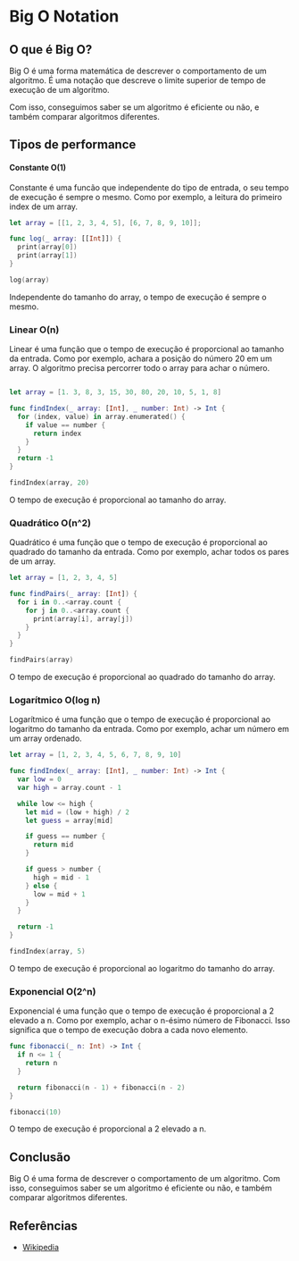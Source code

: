 # Big O Notation

## O que é Big O?

Big O é uma forma matemática de descrever o comportamento de um algoritmo. É uma notação que descreve o limite superior de tempo de execução de um algoritmo.

Com isso, conseguimos saber se um algoritmo é eficiente ou não, e também comparar algoritmos diferentes.

## Tipos de performance

#### Constante O(1)

Constante é uma funcão que independente do tipo de entrada, o seu tempo de execução é sempre o mesmo. Como por exemplo, a leitura do primeiro index de um array.

```swift
let array = [[1, 2, 3, 4, 5], [6, 7, 8, 9, 10]];

func log(_ array: [[Int]]) {
  print(array[0])
  print(array[1])
}

log(array)
```

Independente do tamanho do array, o tempo de execução é sempre o mesmo.

### Linear O(n)

Linear é uma função que o tempo de execução é proporcional ao tamanho da entrada. Como por exemplo, achara a posição do número 20 em um array. O algoritmo precisa percorrer todo o array para achar o número.

```swift

let array = [1. 3, 8, 3, 15, 30, 80, 20, 10, 5, 1, 8]

func findIndex(_ array: [Int], _ number: Int) -> Int {
  for (index, value) in array.enumerated() {
    if value == number {
      return index
    }
  }
  return -1
}

findIndex(array, 20)
```

O tempo de execução é proporcional ao tamanho do array.

### Quadrático O(n^2)

Quadrático é uma função que o tempo de execução é proporcional ao quadrado do tamanho da entrada. Como por exemplo, achar todos os pares de um array.

```swift
let array = [1, 2, 3, 4, 5]

func findPairs(_ array: [Int]) {
  for i in 0..<array.count {
    for j in 0..<array.count {
      print(array[i], array[j])
    }
  }
}

findPairs(array)
```

O tempo de execução é proporcional ao quadrado do tamanho do array.

### Logarítmico O(log n)

Logarítmico é uma função que o tempo de execução é proporcional ao logaritmo do tamanho da entrada. Como por exemplo, achar um número em um array ordenado.

```swift
let array = [1, 2, 3, 4, 5, 6, 7, 8, 9, 10]

func findIndex(_ array: [Int], _ number: Int) -> Int {
  var low = 0
  var high = array.count - 1

  while low <= high {
    let mid = (low + high) / 2
    let guess = array[mid]

    if guess == number {
      return mid
    }

    if guess > number {
      high = mid - 1
    } else {
      low = mid + 1
    }
  }

  return -1
}

findIndex(array, 5)
```

O tempo de execução é proporcional ao logaritmo do tamanho do array.

### Exponencial O(2^n)

Exponencial é uma função que o tempo de execução é proporcional a 2 elevado a n. Como por exemplo, achar o n-ésimo número de Fibonacci. Isso significa que o tempo de execução dobra a cada novo elemento.

```swift
func fibonacci(_ n: Int) -> Int {
  if n <= 1 {
    return n
  }

  return fibonacci(n - 1) + fibonacci(n - 2)
}

fibonacci(10)
```

O tempo de execução é proporcional a 2 elevado a n.

## Conclusão

Big O é uma forma de descrever o comportamento de um algoritmo. Com isso, conseguimos saber se um algoritmo é eficiente ou não, e também comparar algoritmos diferentes.

## Referências

- [Wikipedia](https://en.wikipedia.org/wiki/Big_O_notation)
